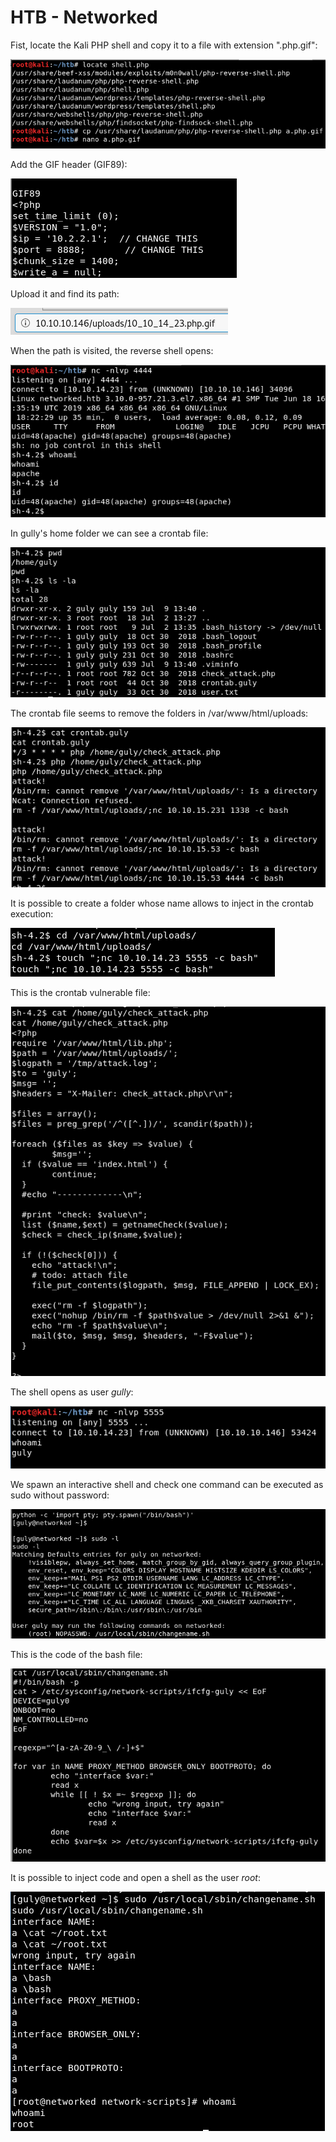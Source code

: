 # HTB - Networked


Fist, locate the Kali PHP shell and copy it to a file with extension ".php.gif":

![Screenshot](images/Screenshot_1.png)

Add the GIF header (GIF89):

![Screenshot](images/Screenshot_2.png)

Upload it and find its path: 

![Screenshot](images/Screenshot_3.png)

When the path is visited, the reverse shell opens:

![Screenshot](images/Screenshot_4.png)

In gully's home folder we can see a crontab file:

![Screenshot](images/Screenshot_5.png)

The crontab file seems to remove the folders in /var/www/html/uploads:

![Screenshot](images/Screenshot_6.png)

It is possible to create a folder whose name allows to inject in the crontab execution:

![Screenshot](images/Screenshot_7.png)

This is the crontab vulnerable file:

![Screenshot](images/Screenshot_8.png)

The shell opens as user *gully*:

![Screenshot](images/Screenshot_9.png)

We spawn an interactive shell and check one command can be executed as sudo without password:

![Screenshot](images/Screenshot_10.png)

This is the code of the bash file:

![Screenshot](images/Screenshot_11.png)

It is possible to inject code and open a shell as the user *root*:

![Screenshot](images/Screenshot_12.png)

